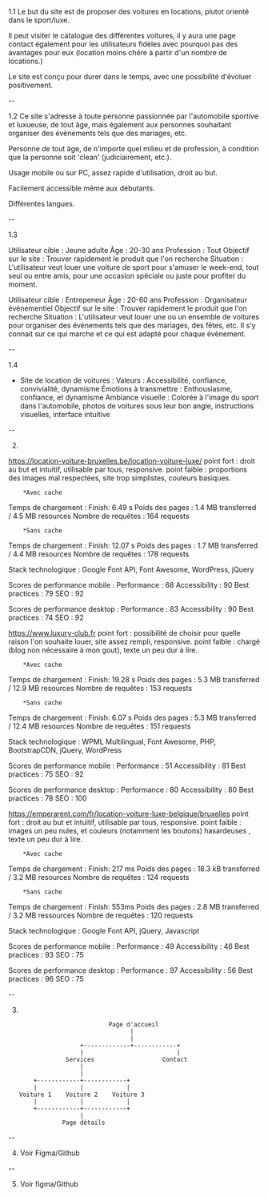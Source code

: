 1.1
Le but du site est de proposer des voitures en locations, plutot orienté dans le sport/luxe.

Il peut visiter le catalogue des différentes voitures, il y aura une page contact également pour les utilisateurs fidèles avec pourquoi pas des avantages pour eux (location moins chére à partir d'un nombre de locations.)

Le site est conçu pour durer dans le temps, avec une possibilité d'évoluer positivement.

--

1.2
Ce site s'adresse à toute personne passionnée par l'automobile sportive et luxueuse, de tout âge, mais également aux personnes souhaitant organiser des évènements tels que des mariages, etc.

Personne de tout âge, de n'importe quel milieu et de profession, à condition que la personne soit 'clean' (judiciairement, etc.).

Usage mobile ou sur PC, assez rapide d'utilisation, droit au but.

Facilement accessible même aux débutants.

Différentes langues.

--

1.3

Utilisateur cible : Jeune adulte
Âge : 20-30 ans
Profession : Tout
Objectif sur le site : Trouver rapidement le produit que l'on recherche
Situation : L'utilisateur veut louer une voiture de sport pour s'amuser le week-end, tout seul ou entre amis, pour une occasion spéciale ou juste pour profiter du moment.

Utilisateur cible : Entrepeneur
Âge : 20-60 ans
Profession : Organisateur évènementiel
Objectif sur le site : Trouver rapidement le produit que l'on recherche 
Situation : L'utilisateur veut louer une ou un ensemble de voitures pour organiser des évènements tels que des mariages, des fêtes, etc. Il s'y connait sur ce qui marche et ce qui est adapté pour chaque évènement.

--

1.4

- Site de location de voitures :
Valeurs : Accessibilité, confiance, convivialité, dynamisme
Émotions à transmettre : Enthousiasme, confiance, et dynamisme
Ambiance visuelle : Colorée à l'image du sport dans l'automobile, photos de voitures sous leur bon angle, instructions visuelles, interface intuitive

--

2.

https://location-voiture-bruxelles.be/location-voiture-luxe/
point fort : droit au but et intuitif, utilisable par tous, responsive.
point faible : proportions des images mal respectées, site trop simplistes, couleurs basiques.

        *Avec cache
Temps de chargement : Finish: 6.49 s
Poids des pages : 1.4 MB transferred / 4.5 MB resources
Nombre de requêtes : 164 requests

        *Sans cache
Temps de chargement : Finish: 12.07 s
Poids des pages : 1.7 MB transferred / 4.4 MB resources
Nombre de requêtes : 178 requests

Stack technologique : Google Font API, Font Awesome, WordPress, jQuery

Scores de performance mobile : Performance : 68
                        Accessibility : 90
                        Best practices : 79
                        SEO : 92

Scores de performance desktop : Performance : 83
                        Accessibility : 90
                        Best practices : 74
                        SEO : 92

https://www.luxury-club.fr
point fort : possibilité de choisir pour quelle raison l'on souhaite louer, site assez rempli, responsive.
point faible : chargé (blog non nécessaire à mon gout), texte un peu dur à lire.

        *Avec cache
Temps de chargement : Finish: 19.28 s
Poids des pages : 5.3 MB transferred / 12.9 MB resources
Nombre de requêtes : 153 requests

        *Sans cache
Temps de chargement : Finish: 6.07 s
Poids des pages : 5.3 MB transferred / 12.4 MB resources
Nombre de requêtes : 151 requests

Stack technologique : WPML Multilingual, Font Awesome, PHP, BootstrapCDN, jQuery, WordPress

Scores de performance mobile : Performance : 51
                        Accessibility : 81
                        Best practices : 75
                        SEO : 92

Scores de performance desktop : Performance : 80
                        Accessibility : 80
                        Best practices : 78
                        SEO : 100

https://emperarent.com/fr/location-voiture-luxe-belgique/bruxelles
point fort : droit au but et intuitif, utilisable par tous, responsive.
point faible : images un peu nules, et couleurs (notamment les boutons) hasardeuses , texte un peu dur à lire.

        *Avec cache
Temps de chargement : Finish: 217 ms
Poids des pages : 18.3 kB transferred / 3.2 MB resources
Nombre de requêtes : 124 requests

        *Sans cache
Temps de chargement : Finish: 553ms
Poids des pages : 2.8 MB transferred / 3.2 MB ressources
Nombre de requêtes : 120 requests

Stack technologique : Google Font API, jQuery, Javascript

Scores de performance mobile : Performance : 49
                        Accessibility : 46
                        Best practices : 93
                        SEO : 75

Scores de performance desktop : Performance : 97
                        Accessibility : 56
                        Best practices : 96
                        SEO : 75

--

3.

                                Page d'accueil
                                      |
                                      |
                        +-------------+------------+
                        |                          |
                    Services                   Contact
                        |
                        |
           +------------+------------+
           |            |            |
       Voiture 1    Voiture 2    Voiture 3
           |            |            |
           +------------+------------+                   
                        |
                   Page détails 

--

4. Voir Figma/Github

--

5. Voir figma/Github